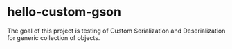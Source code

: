 # hello-custom-gson
The goal of this project is testing of Custom Serialization and Deserialization for generic collection of objects.
